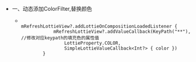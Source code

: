 - 一、动态添加ColorFilter,替换颜色
	- ```
	          mRefreshLottieView?.addLottieOnCompositionLoadedListener {
	              mRefreshLottieView?.addValueCallback(KeyPath("**"),  //修改对应keypath的填充色的属性值
	                  LottieProperty.COLOR,
	                  SimpleLottieValueCallback<Int?> { color })
	          }
	  ```